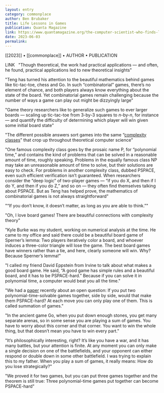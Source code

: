 ```yaml
---
layout: entry
category: commonplace
author: Ben Brubaker
title: Life Lessons in Games
publication: Quanta Magazine
link: https://www.quantamagazine.org/the-computer-scientist-who-finds-life-lessons-in-board-games-20230125/
date: 2023-06-03
permalink:
---
```


[[2023]] • [[commonplace]] • AUTHOR • PUBLICATION

LINK
 
"Though theoretical, the work had practical applications — and often, he found, practical applications led to new theoretical insights"

"Teng has turned his attention to the beautiful mathematics behind games like tic-tac-toe, chess and Go. In such “combinatorial” games, there’s no element of chance, and both players always know everything about the state of the board. Yet combinatorial games remain challenging because the number of ways a game can play out might be dizzyingly large"

"Game theory researchers like to generalize such games to ever larger boards — scaling up tic-tac-toe from 3-by-3 squares to *n*-by-*n*, for instance — and quantify the difficulty of determining which player will win given some initial board state"

"The different possible answers sort games into the same “[complexity classes](https://www.quantamagazine.org/tag/computational-complexity)” that crop up throughout theoretical computer science"

"One famous complexity class goes by the prosaic name P, for “polynomial time,” and contains the kind of problems that can be solved in a reasonable amount of time, roughly speaking. Problems in the equally famous class NP may take an unreasonable amount of time to solve, but their solutions are easy to check. For problems in another complexity class, dubbed PSPACE, even such efficient verification isn’t guaranteed. When researchers consider the “deep logic” of two-player games — “if you do X, and then if I do Y, and then if you do Z,” and so on — they often find themselves talking about PSPACE. But as Teng has helped prove, the mathematics of combinatorial games is not always straightforward"

"“If you don’t know, it doesn’t matter, as long as you are able to think.”"

"Oh, I love board games! There are beautiful connections with complexity theory"

"Kyle Burke was my student, working on numerical analysis at the time. He came to my office and said there could be a beautiful board game of Sperner’s lemma: Two players iteratively color a board, and whoever induces a three-color triangle will lose the game. The best board games have winners rather than a tie, and here, clearly someone will win. Why? Because Sperner’s lemma!"

"I called my friend David Eppstein from Irvine to talk about what makes a good board game. He said, “A good game has simple rules and a beautiful board, and it has to be PSPACE-hard.” Because if you can solve it in polynomial time, a computer would beat you all the time."

"We had a [paper](https://arxiv.org/abs/2106.02114) recently about an open question: If you put two polynomial-time-solvable games together, side by side, would that make them PSPACE-hard? At each move you can only play one of them. This is called summation of games."

"In the ancient game Go, when you put down enough stones, you get many separate arenas, so in some sense you are playing a sum of games. You have to worry about this corner and that corner. You want to win the whole thing, but that doesn’t mean you have to win every part."

"It’s philosophically interesting, right? It’s like you have a war, and it has many battles, but your attention is finite. At any moment you can only make a single decision on one of the battlefields, and your opponent can either respond or double down in some other battlefield. I was trying to explain this to my father. When you play a sum of games, it really means: How do you lose strategically?"

"We proved it for two games, but you can put three games together and the theorem is still true: Three polynomial-time games put together can become PSPACE-hard"
